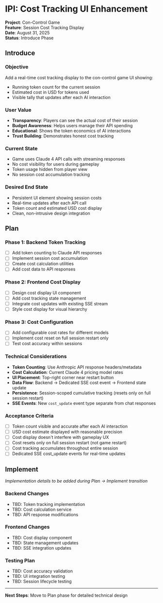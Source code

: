 # IPI: Cost Tracking UI Enhancement

**Project**: Con-Control Game  
**Feature**: Session Cost Tracking Display  
**Date**: August 31, 2025  
**Status**: Introduce Phase

## Introduce

### **Objective**
Add a real-time cost tracking display to the con-control game UI showing:
- Running token count for the current session
- Estimated cost in USD for tokens used
- Visible tally that updates after each AI interaction

### **User Value**
- **Transparency**: Players can see the actual cost of their session
- **Budget Awareness**: Helps users manage their API spending
- **Educational**: Shows the token economics of AI interactions
- **Trust Building**: Demonstrates honest cost tracking

### **Current State**
- Game uses Claude 4 API calls with streaming responses
- No cost visibility for users during gameplay
- Token usage hidden from player view
- No session cost accumulation tracking

### **Desired End State**
- Persistent UI element showing session costs
- Real-time updates after each API call
- Token count and estimated USD cost display
- Clean, non-intrusive design integration

## Plan

### **Phase 1: Backend Token Tracking**
- [ ] Add token counting to Claude API responses
- [ ] Implement session cost accumulation 
- [ ] Create cost calculation utilities
- [ ] Add cost data to API responses

### **Phase 2: Frontend Cost Display**
- [ ] Design cost display UI component
- [ ] Add cost tracking state management
- [ ] Integrate cost updates with existing SSE stream
- [ ] Style cost display for visual hierarchy

### **Phase 3: Cost Configuration**
- [ ] Add configurable cost rates for different models
- [ ] Implement cost reset on full session restart only
- [ ] Test cost accuracy within sessions

### **Technical Considerations**
- **Token Counting**: Use Anthropic API response headers/metadata
- **Cost Calculation**: Current Claude 4 pricing model rates
- **UI Placement**: Top-right corner near restart button
- **Data Flow**: Backend → Dedicated SSE cost event → Frontend state update
- **Persistence**: Session-scoped cumulative tracking (resets only on full session restart)
- **SSE Events**: New `cost_update` event type separate from chat responses

### **Acceptance Criteria**
- [ ] Token count visible and accurate after each AI interaction
- [ ] USD cost estimate displayed with reasonable precision
- [ ] Cost display doesn't interfere with gameplay UX
- [ ] Cost resets only on full session restart (not game restart)
- [ ] Cost tracking accumulates throughout entire session
- [ ] Dedicated SSE cost_update events for real-time updates

## Implement

*Implementation details to be added during Plan → Implement transition*

### **Backend Changes**
- TBD: Token tracking implementation
- TBD: Cost calculation service
- TBD: API response modifications

### **Frontend Changes**  
- TBD: Cost display component
- TBD: State management updates
- TBD: SSE integration updates

### **Testing Plan**
- TBD: Cost accuracy validation
- TBD: UI integration testing
- TBD: Session lifecycle testing

---

**Next Steps**: Move to Plan phase for detailed technical design
